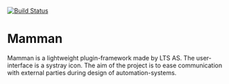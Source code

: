 [![Build Status](https://travis-ci.org/LTS-AS/Mamman.svg?branch=master)](https://travis-ci.org/LTS-AS/Mamman)

# Mamman
Mamman is a lightweight plugin-framework made by LTS AS. The user-interface is a systray icon. The aim of the project is to ease communication with external parties during design of automation-systems.

